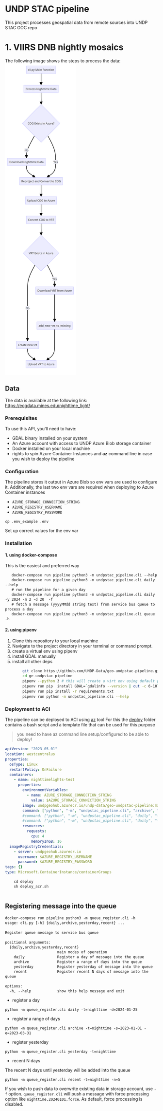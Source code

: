 # UNDP STAC pipeline
This project processes geospatial data from remote sources into UNDP STAC GOC repo
# 1. VIIRS DNB nightly mosaics
The following image shows the steps to process the data:
![Geo-Nightlights flow diagram](flow_diagram.png)
## Data
The data is available at the following link:
https://eogdata.mines.edu/nighttime_light/

### Prerequisites

To use this API, you'll need to have:

- GDAL binary installed on your system
- An Azure account with access to UNDP Azure Blob storage container
- Docker installed on your local machine
- rights to spin Azure Container Instances and **az** command line in case you wish to deploy the pipeline

### Configuration

The pipeline stores it output in Azure Blob so env vars are used to configure it.
Additionally, the last two env vars are required when deploying to Azure Container instances 


- `AZURE_STORAGE_CONNECTION_STRING`
- `AZURE_REGISTRY_USERNAME`
- `AZURE_REGISTRY_PASSWORD`

```commandline
cp .env_example .env 
```
Set up correct values for the env var

### Installation

#### 1. using docker-compose

This is the easiest and preferred way

```commandline
   docker-compose run pipeline python3 -m undpstac_pipeline.cli --help
   docker-compose run pipeline python3 -m undpstac_pipeline.cli daily --help
   # run the pipeline for a given day
   docker-compose run pipeline python3 -m undpstac_pipeline.cli daily -y 2024 -m 2 -d 20  -f
   # fetch a message (yyyyMMdd string text) from service bus queue to process a day
   docker-compose run pipeline python3 -m undpstac_pipeline.cli queue -h
```



#### 2. using pipenv

1. Clone this repository to your local machine
2. Navigate to the project directory in your terminal or command prompt.
3. create a virtual env using pipenv 
4. install GDAL manually
5. install all other deps

```bash
        git clone https://github.com/UNDP-Data/geo-undpstac-pipeline.git
        cd ge-undpstac-pipeline
        pipenv --python 3 # this will create a virt env using default python interpreter
        pipenv run pip  install GDAL=`gdalinfo --version | cut -c 6-10`
        pipenv run pip install -r requirements.txt
        pipenv run python -m undpstac_pipeline.cli --help
```

### Deployment to ACI

The pipeline can be deployed to ACI using [az](https://learn.microsoft.com/en-us/cli/azure/) tool
For this the [deploy](deploy) folder contains a bash script and a template file that can be used for this purpose

> you need to have az command line setup/configured to be able to deploy!


```yaml
apiVersion: "2023-05-01"
location: westcentralus
properties:
  osType: Linux
  restartPolicy: OnFailure
  containers:
    - name: nighttimelights-test
      properties:
        environmentVariables:
          - name: AZURE_STORAGE_CONNECTION_STRING
            value: $AZURE_STORAGE_CONNECTION_STRING
        image: undpgeohub.azurecr.io/undp-data/geo-undpstac-pipeline:main
        command: ["python", "-m", "undpstac_pipeline.cli", "archive", "-s=2023-09-09", "-e=2023-09-15", "-f"]
        #command: ["python", "-m", "undpstac_pipeline.cli", "daily", "-y 2024", "-m 1", "-d 24", "-f"]
        #command: ["python", "-m", "undpstac_pipeline.cli", "daily", "-y 2024", "-m 1", "-d 24", "--lonmin=0", "--latmin=-10", "--lonmax=10", "--latmin=10", "-f"]
        resources:
          requests:
            cpu: 4
            memoryInGB: 16
  imageRegistryCredentials:
    - server: undpgeohub.azurecr.io
      username: $AZURE_REGISTRY_USERNAME
      password: $AZURE_REGISTRY_PASSWORD
tags: {}
type: Microsoft.ContainerInstance/containerGroups

```


```commandline
    cd deploy
    sh deploy_acr.sh
    
```

## Registering message into the queue

```commandline
docker-compose run pipeline python3 -m queue_register.cli -h                    
usage: cli.py [-h] {daily,archive,yesterday,recent} ...

Register queue message to service bus queue

positional arguments:
  {daily,archive,yesterday,recent}
                        main modes of operation
    daily               Register a day of message into the queue
    archive             Register a range of days into the queue
    yesterday           Register yesterday of message into the queue
    recent              Register recent N days of message into the queue

options:
  -h, --help            show this help message and exit
```

- register a day

```commandline
python -m queue_register.cli daily -t=nighttime -d=2024-01-25
```

- register a range of days

```commandline
python -m queue_register.cli archive -t=nighttime -s=2023-01-01 -e=2023-03-31
```

- register yesterday

```commandline
python -m queue_register.cli yesterday -t=nighttime
```

- recent N days

The recent N days until yesterday will be added into the queue

```commandline
python -m queue_register.cli recent -t=nighttime -n=5
```

If you wish to push data to overwrite existing data in storage account, use `-f` option. `queue_register.cli` will push a message with force processing option like `nighttime,20240101,force`. As default, force processing is disabled.